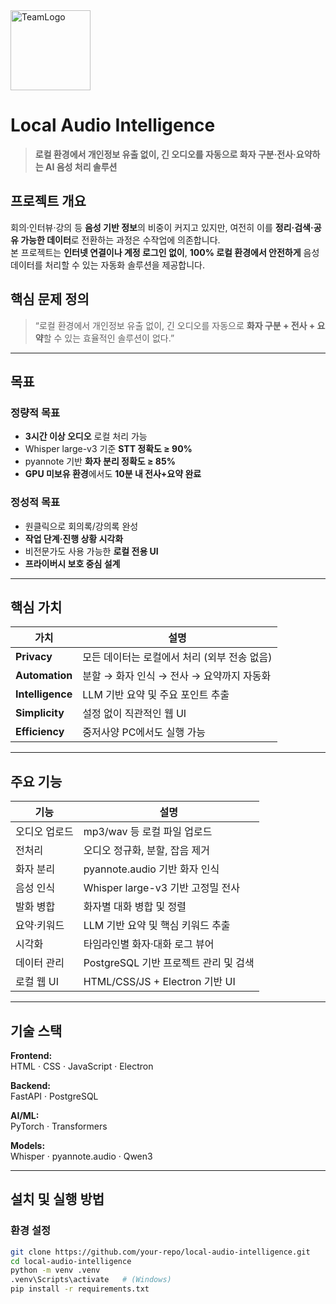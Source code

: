 <img src="https://github.com/user-attachments/assets/adfa14ec-a191-494a-8292-6e1ba4848295" alt="TeamLogo" width="128" height="128" />

#  Local Audio Intelligence
> **로컬 환경에서 개인정보 유출 없이, 긴 오디오를 자동으로 화자 구분·전사·요약하는 AI 음성 처리 솔루션**

##  프로젝트 개요

회의·인터뷰·강의 등 **음성 기반 정보**의 비중이 커지고 있지만, 여전히 이를 **정리·검색·공유 가능한 데이터**로 전환하는 과정은 수작업에 의존합니다.  
본 프로젝트는 **인터넷 연결이나 계정 로그인 없이**, **100% 로컬 환경에서 안전하게** 음성 데이터를 처리할 수 있는 자동화 솔루션을 제공합니다.

##  핵심 문제 정의

> “로컬 환경에서 개인정보 유출 없이, 긴 오디오를 자동으로 **화자 구분 + 전사 + 요약**할 수 있는 효율적인 솔루션이 없다.”

---

##  목표

###  정량적 목표
- **3시간 이상 오디오** 로컬 처리 가능  
- Whisper large-v3 기준 **STT 정확도 ≥ 90%**  
- pyannote 기반 **화자 분리 정확도 ≥ 85%**  
- **GPU 미보유 환경**에서도 **10분 내 전사+요약 완료**

###  정성적 목표
- 원클릭으로 회의록/강의록 완성  
- **작업 단계·진행 상황 시각화**  
- 비전문가도 사용 가능한 **로컬 전용 UI**  
- **프라이버시 보호 중심 설계**

---

##  핵심 가치

| 가치 | 설명 |
|------|------|
| **Privacy** | 모든 데이터는 로컬에서 처리 (외부 전송 없음) |
| **Automation** | 분할 → 화자 인식 → 전사 → 요약까지 자동화 |
| **Intelligence** | LLM 기반 요약 및 주요 포인트 추출 |
| **Simplicity** | 설정 없이 직관적인 웹 UI |
| **Efficiency** | 중저사양 PC에서도 실행 가능 |

---

##  주요 기능

| 기능 | 설명 |
|------|------|
| 오디오 업로드 | mp3/wav 등 로컬 파일 업로드 |
| 전처리 | 오디오 정규화, 분할, 잡음 제거 |
| 화자 분리 | pyannote.audio 기반 화자 인식 |
| 음성 인식 | Whisper large-v3 기반 고정밀 전사 |
| 발화 병합 | 화자별 대화 병합 및 정렬 |
| 요약·키워드 | LLM 기반 요약 및 핵심 키워드 추출 |
| 시각화 | 타임라인별 화자·대화 로그 뷰어 |
| 데이터 관리 | PostgreSQL 기반 프로젝트 관리 및 검색 |
| 로컬 웹 UI | HTML/CSS/JS + Electron 기반 UI |

---

##  기술 스택

**Frontend:**  
HTML · CSS · JavaScript · Electron  

**Backend:**  
FastAPI · PostgreSQL  

**AI/ML:**  
PyTorch · Transformers  

**Models:**  
Whisper · pyannote.audio · Qwen3  

---

##  설치 및 실행 방법

### 환경 설정
```bash
git clone https://github.com/your-repo/local-audio-intelligence.git
cd local-audio-intelligence
python -m venv .venv
.venv\Scripts\activate   # (Windows)
pip install -r requirements.txt
